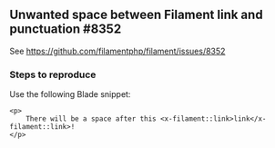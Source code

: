 ## Unwanted space between Filament link and punctuation #8352

See https://github.com/filamentphp/filament/issues/8352

### Steps to reproduce

Use the following Blade snippet:

```blade
<p>
    There will be a space after this <x-filament::link>link</x-filament::link>!
</p>
```

